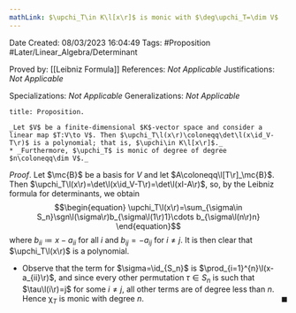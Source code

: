 ```yaml
---
mathLink: $\upchi_T\in K\l[x\r]$ is monic with $\deg\upchi_T=\dim V$
---
```


<div class="topSpace"></div>

Date Created: 08/03/2023 16:04:49
Tags: #Proposition #Later/Linear_Algebra/Determinant

Proved by: [[Leibniz Formula]]
References: _Not Applicable_
Justifications: _Not Applicable_

Specializations: _Not Applicable_
Generalizations: _Not Applicable_

``` ad-Proposition
title: Proposition.

_Let $V$ be a finite-dimensional $K$-vector space and consider a linear map $T:V\to V$. Then $\upchi_T\l(x\r)\coloneqq\det\l(x\id_V-T\r)$ is a polynomial; that is, $\upchi\in K\l[x\r]$._
* _Furthermore, $\upchi_T$ is monic of degree of degree $n\coloneqq\dim V$._

```

_Proof_. Let $\mc{B}$ be a basis for $V$ and let $A\coloneqq\l[T\r]_\mc{B}$. Then $\upchi_T\l(x\r)=\det\l(x\id_V-T\r)=\det\l(xI-A\r)$, so, by the Leibniz formula for determinants, we obtain
$$\begin{equation}
    \upchi_T\l(x\r)=\sum_{\sigma\in S_n}\sgn\l(\sigma\r)b_{\sigma\l(1\r)1}\cdots b_{\sigma\l(n\r)n}
\end{equation}$$
where $b_{ii}\coloneqq x-a_{ii}$ for all $i$ and $b_{ij}=-a_{ij}$ for $i\neq j$. It is then clear that $\upchi_T\l(x\r)$ is a polynomial.
* Observe that the term for $\sigma=\id_{S_n}$ is $\prod_{i=1}^{n}\l(x-a_{ii}\r)$, and since every other permutation $\tau\in S_n$ is such that $\tau\l(i\r)=j$ for some $i\neq j$, all other terms are of degree less than $n$. Hence $\upchi_T$ is monic with degree $n$.<span style="float:right;">$\blacksquare$</span>
